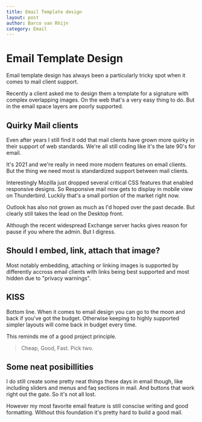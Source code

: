 ```yaml
---
title: Email Template design
layout: post
author: Barco van Rhijn
category: Email
---
```

# Email Template Design

Email template design has always been a particularly tricky spot when it comes to mail client support.

Recently a client asked me to design them a template for a signature with complex overlapping images. On the web that's a very easy thing to do. But in the email space layers are poorly supported. 

## Quirky Mail clients

Even after years I still find it odd that mail clients have grown more quirky in their support of web standards. We're all still coding like it's the late 90's for email. 

It's 2021 and we're really in need more modern features on email clients. But the thing we need most is standardized support between mail clients.

Interestingly Mozilla just dropped several critical CSS features that enabled responsive designs. So Responsive mail now gets to display in mobile view on Thunderbird. Luckily that's a small portion of the market right now. 

Outlook has also not grown as much as I'd hoped over the past decade. But clearly still takes the lead on the Desktop front. 

Although the recent widespread Exchange server hacks gives reason for pause if you where the admin. But I digress.

## Should I embed, link, attach that image?

Most notably embedding, attaching or linking images is supported by differently accross email clients with links being best supported and most hidden due to "privacy warnings".

## KISS

Bottom line. When it comes to email design you can go to the moon and back if you've got the budget. Otherwise keeping to highly supported simpler layouts will come back in budget every time.

This reminds me of a good project principle. 

> Cheap, Good, Fast. Pick two.

## Some neat posibillities

I do still create some pretty neat things these days in email though, like including sliders and menus and faq sections in mail. And buttons that work right out the gate. So it's not all lost.

However my most favorite email feature is still conscise writing and good formatting. Without this foundation it's pretty hard to build a good mail.